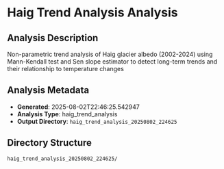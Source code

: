 # Haig Trend Analysis Analysis

## Analysis Description

Non-parametric trend analysis of Haig glacier albedo (2002-2024) using Mann-Kendall test and Sen slope estimator to detect long-term trends and their relationship to temperature changes

## Analysis Metadata

- **Generated**: 2025-08-02T22:46:25.542947
- **Analysis Type**: haig_trend_analysis
- **Output Directory**: `haig_trend_analysis_20250802_224625`

## Directory Structure

```
haig_trend_analysis_20250802_224625/
